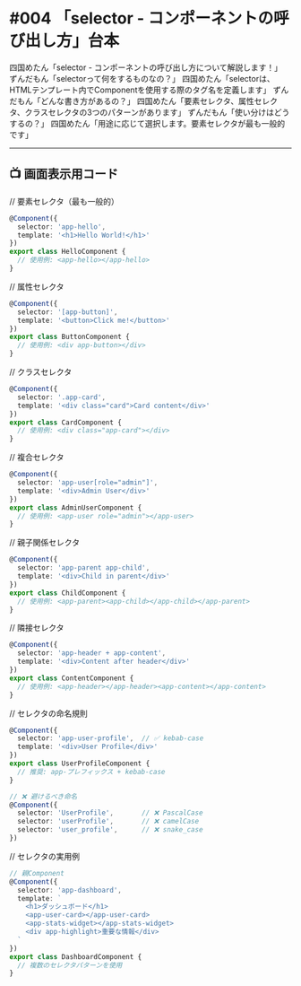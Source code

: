 # #004 「selector - コンポーネントの呼び出し方」台本

四国めたん「selector - コンポーネントの呼び出し方について解説します！」
ずんだもん「selectorって何をするものなの？」
四国めたん「selectorは、HTMLテンプレート内でComponentを使用する際のタグ名を定義します」
ずんだもん「どんな書き方があるの？」
四国めたん「要素セレクタ、属性セレクタ、クラスセレクタの3つのパターンがあります」
ずんだもん「使い分けはどうするの？」
四国めたん「用途に応じて選択します。要素セレクタが最も一般的です」

---

## 📺 画面表示用コード

// 要素セレクタ（最も一般的）
```typescript
@Component({
  selector: 'app-hello',
  template: '<h1>Hello World!</h1>'
})
export class HelloComponent {
  // 使用例: <app-hello></app-hello>
}
```

// 属性セレクタ
```typescript
@Component({
  selector: '[app-button]',
  template: '<button>Click me!</button>'
})
export class ButtonComponent {
  // 使用例: <div app-button></div>
}
```

// クラスセレクタ
```typescript
@Component({
  selector: '.app-card',
  template: '<div class="card">Card content</div>'
})
export class CardComponent {
  // 使用例: <div class="app-card"></div>
}
```

// 複合セレクタ
```typescript
@Component({
  selector: 'app-user[role="admin"]',
  template: '<div>Admin User</div>'
})
export class AdminUserComponent {
  // 使用例: <app-user role="admin"></app-user>
}
```

// 親子関係セレクタ
```typescript
@Component({
  selector: 'app-parent app-child',
  template: '<div>Child in parent</div>'
})
export class ChildComponent {
  // 使用例: <app-parent><app-child></app-child></app-parent>
}
```

// 隣接セレクタ
```typescript
@Component({
  selector: 'app-header + app-content',
  template: '<div>Content after header</div>'
})
export class ContentComponent {
  // 使用例: <app-header></app-header><app-content></app-content>
}
```

// セレクタの命名規則
```typescript
@Component({
  selector: 'app-user-profile',  // ✅ kebab-case
  template: '<div>User Profile</div>'
})
export class UserProfileComponent {
  // 推奨: app-プレフィックス + kebab-case
}

// ❌ 避けるべき命名
@Component({
  selector: 'UserProfile',       // ❌ PascalCase
  selector: 'userProfile',       // ❌ camelCase
  selector: 'user_profile',      // ❌ snake_case
})
```

// セレクタの実用例
```typescript
// 親Component
@Component({
  selector: 'app-dashboard',
  template: `
    <h1>ダッシュボード</h1>
    <app-user-card></app-user-card>
    <app-stats-widget></app-stats-widget>
    <div app-highlight>重要な情報</div>
  `
})
export class DashboardComponent {
  // 複数のセレクタパターンを使用
}
```

